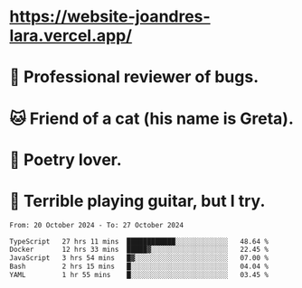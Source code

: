 # https://website-joandres-lara.vercel.app/
# 🐛 Professional reviewer of bugs.
# 🐱 Friend of a cat (his name is Greta).
# 📜 Poetry lover.
# 🎸 Terrible playing guitar, but I try.

<!--START_SECTION:waka-->

```txt
From: 20 October 2024 - To: 27 October 2024

TypeScript   27 hrs 11 mins  ████████████░░░░░░░░░░░░░   48.64 %
Docker       12 hrs 33 mins  █████▓░░░░░░░░░░░░░░░░░░░   22.45 %
JavaScript   3 hrs 54 mins   █▓░░░░░░░░░░░░░░░░░░░░░░░   07.00 %
Bash         2 hrs 15 mins   █░░░░░░░░░░░░░░░░░░░░░░░░   04.04 %
YAML         1 hr 55 mins    █░░░░░░░░░░░░░░░░░░░░░░░░   03.45 %
```

<!--END_SECTION:waka-->
